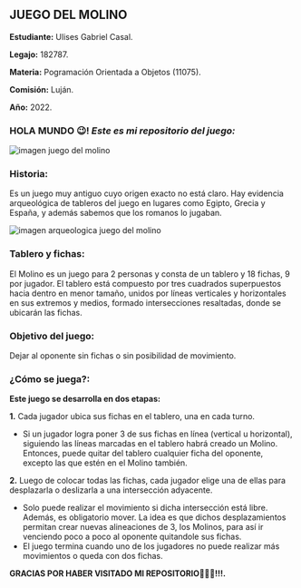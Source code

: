 ## __JUEGO DEL MOLINO__


__Estudiante:__ Ulises Gabriel Casal.

__Legajo:__ 182787.

__Materia:__ Pogramación Orientada a Objetos (11075).

__Comisión:__ Luján.

__Año:__ 2022.


### HOLA MUNDO 😉! *Este es mi repositorio del juego:*
![imagen juego del molino](https://www.ajedrezeureka.com/wp-content/uploads/2021/04/juego-del-molino-nueve-hombres-de-morris-libro-de-los-juegos.jpg)


### __Historia:__
Es un juego muy antiguo cuyo origen exacto no está claro. Hay evidencia arqueológica de tableros del juego en lugares como Egipto, Grecia y España, y además sabemos que los romanos lo jugaban.


![imagen arqueologica juego del molino](https://encrypted-tbn0.gstatic.com/images?q=tbn:ANd9GcR5A_ddgIv4gkzng8e3khq42RkTsNyniKu-LaX4oMZyfHrg0-CN66eFFfxDzkfRUe2BXcE&usqp=CAU.jpg)



### __Tablero y fichas:__
El Molino es un juego para 2 personas y consta de un tablero y 18 fichas, 9 por jugador. El tablero está compuesto por tres cuadrados superpuestos hacia dentro en menor tamaño, unidos por líneas verticales y horizontales en sus extremos y medios, formado intersecciones resaltadas, donde se ubicarán las fichas.


### __Objetivo del juego:__
Dejar al oponente sin fichas o sin posibilidad de movimiento.


### __¿Cómo se juega?:__
__Este juego se desarrolla en dos etapas:__

__1.__ Cada jugador ubica sus fichas en el tablero, una en cada turno.

* Si un jugador logra poner 3 de sus fichas en línea (vertical u horizontal), siguiendo las líneas marcadas en el tablero habrá creado un Molino. Entonces, puede quitar del tablero cualquier ficha del oponente, excepto las que estén en el Molino también.

__2.__ Luego de colocar todas las fichas, cada jugador elige una de ellas para desplazarla o deslizarla a una intersección adyacente. 
* Solo puede realizar el movimiento si dicha intersección está libre. Además, es obligatorio mover. La idea es que dichos desplazamientos permitan crear nuevas alineaciones de 3, los Molinos, para así ir venciendo poco a poco al oponente quitandole sus fichas.
* El juego termina cuando uno de los jugadores no puede realizar más movimientos o queda con dos fichas.


__GRACIAS POR HABER VISITADO MI REPOSITORIO👨🏻‍💻!!!.__
